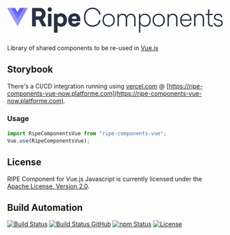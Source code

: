 <h1><a href="https://tech.platforme.com"><img src="res/logo.svg" alt="RIPE Components for Vue.js" height="60" style="height: 60px;"></a></h1>

Library of shared components to be re-used in [Vue.js](https://vuejs.org/)

## Storybook

There's a CI/CD integration running using [vercel.com](https://vercel.com) @ [https://ripe-components-vue-now.platforme.com](https://ripe-components-vue-now.platforme.com).

### Usage

```javascript
import RipeComponentsVue from "ripe-components-vue";
Vue.use(RipeComponentsVue);
```

## License

RIPE Component for Vue.js Javascript is currently licensed under the [Apache License, Version 2.0](http://www.apache.org/licenses/).

## Build Automation

[![Build Status](https://app.travis-ci.com/ripe-tech/ripe-components-vue.svg?branch=master)](https://travis-ci.com/github/ripe-tech/ripe-components-vue)
[![Build Status GitHub](https://github.com/ripe-tech/ripe-components-vue/workflows/Main%20Workflow/badge.svg)](https://github.com/ripe-tech/ripe-components-vue/actions)
[![npm Status](https://img.shields.io/npm/v/ripe-components-vue.svg)](https://www.npmjs.com/package/ripe-components-vue)
[![License](https://img.shields.io/badge/license-Apache%202.0-blue.svg)](https://www.apache.org/licenses/)
